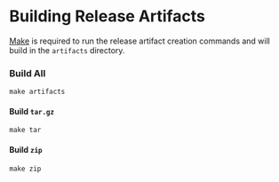 # Building Release Artifacts

[Make](https://www.gnu.org/software/make/) is required to run the release artifact creation commands and will build in the `artifacts` directory.

### Build All

```text
make artifacts
```

#### Build `tar.gz`

```text
make tar
```

#### Build `zip`

```text
make zip
```

